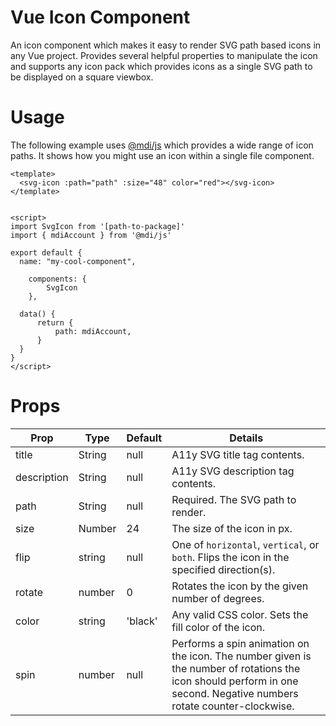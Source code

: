 # Vue Icon Component

An icon component which makes it easy to render SVG path based icons in any Vue project. Provides several helpful properties to manipulate the icon and supports any icon pack which provides icons as a single SVG path to be displayed on a square viewbox.

# Usage

The following example uses [@mdi/js](https://www.npmjs.com/package/@mdi/js) which provides a wide range of icon paths. It shows how you might use an icon within a single file component.

```
<template>
  <svg-icon :path="path" :size="48" color="red"></svg-icon>
</template>


<script>
import SvgIcon from '[path-to-package]'
import { mdiAccount } from '@mdi/js'

export default {
  name: "my-cool-component",

	components: {
		SvgIcon
	},

  data() {
	  return {
		  path: mdiAccount,
	  }
  }
}
</script>
```

# Props

| Prop        | Type   | Default | Details                                                                                                                                                              |
| ----------- | ------ | ------- | -------------------------------------------------------------------------------------------------------------------------------------------------------------------- |
| title       | String | null    | A11y SVG title tag contents.                                                                                                                                         |
| description | String | null    | A11y SVG description tag contents.                                                                                                                                   |
| path        | String | null    | Required. The SVG path to render.                                                                                                                                    |
| size        | Number | 24      | The size of the icon in px.                                                                                                                                          |
| flip        | string | null    | One of `horizontal`, `vertical`, or `both`. Flips the icon in the specified direction(s).                                                                            |
| rotate      | number | 0       | Rotates the icon by the given number of degrees.                                                                                                                     |
| color       | string | 'black' | Any valid CSS color. Sets the fill color of the icon.                                                                                                                |
| spin        | number | null    | Performs a spin animation on the icon. The number given is the number of rotations the icon should perform in one second. Negative numbers rotate counter-clockwise. |
